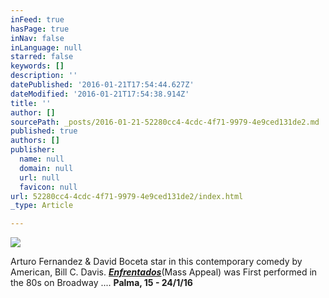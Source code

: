 ```yaml
---
inFeed: true
hasPage: true
inNav: false
inLanguage: null
starred: false
keywords: []
description: ''
datePublished: '2016-01-21T17:54:44.627Z'
dateModified: '2016-01-21T17:54:38.914Z'
title: ''
author: []
sourcePath: _posts/2016-01-21-52280cc4-4cdc-4f71-9979-4e9ced131de2.md
published: true
authors: []
publisher:
  name: null
  domain: null
  url: null
  favicon: null
url: 52280cc4-4cdc-4f71-9979-4e9ced131de2/index.html
_type: Article

---
```

![](https://the-grid-user-content.s3-us-west-2.amazonaws.com/43870973-d846-4ccb-b049-23d0e3afa876.png)

Arturo Fernandez & David Boceta star in this contemporary comedy by American, Bill C. Davis. _**[Enfrentados][0]**_(Mass Appeal) was  First performed in the 80s on Broadway .... ****Palma, 15 - 24/1/16****

[0]: http://www.keeptakinthemed.com/enfrentados.html